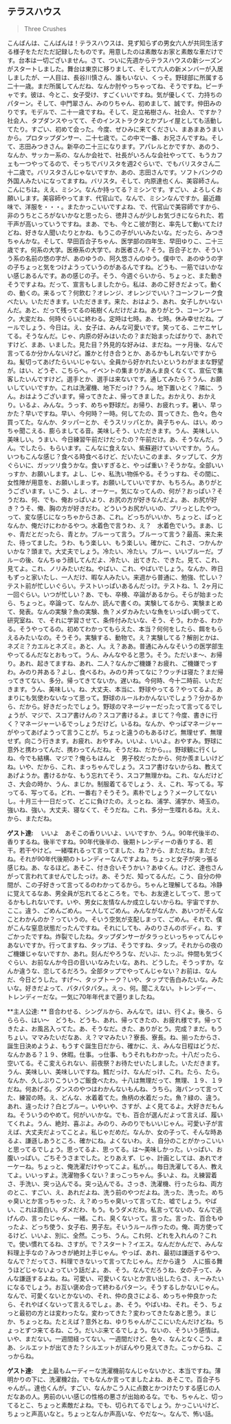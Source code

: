 ## テラスハウス

> Three Crushes



こんばんは、こんばんは！テラスハウスは、見ず知らずの男女六人が共同生活する様子をただただ記録したものです。用意したのは素敵なお家と素敵な車だけです。台本は一切ございません。さて、ついに先週からテラスハウスの新シーズンがスタートしました。舞台は東京に移りまして、そして六人の新メンバーが入居しましたが、一人目は、長谷川慎さん、誰もいない、くっそ。野球部に所属する二十一歳。まだ所属してんだね、なんか肘やっちゃってね、そうですね。ピーチャです。彼は、今とこ、女子受け、すごくいいですね。気が優しくて、力持ちのパターン。そして、中門翠さん、みのりちゃん、初めまして、誠です。仲田みのりです。モデルで、二十一歳ですね。そして、足立祐樹さん、社会人、ですか？社会人、タプダンスやってて、そのインストラクタとかプレイ屋としても活動してたり。すごい、初めて会った。今度、ぜひみに来てください、まあまあうまいから。プロタップダンサー、二十七歳で。この中で一番、お兄さんですね。そして、志田みつきさん。新卒の二十三になります。アパレルとかですか、あのう、なんか、サッカー系の、なんか会社で、社長がいろんな会社やってて、もうカフェも一つやってるので、そっちでバリスタを週2ぐらいで、でもバリスタさん二十二歳で。バリスタさんじゃないですか、あの、志田さんです。ソフトバンクの外国人みたいになってますね。バリスタ。そして、内原達也くん、美容師さん。こんにちは。ええ、ミシン。なんか持ってる？ミシンです。すごい、よろしくお願いします。美容師やってます、代官山で。なんで、ミシンなんですか。最近趣味で、洋服を・・・。またかっこいいですよね、で、代官山で美容師ですから、非のうちところがないかなと思ったら、徳井さんが少しお気づきになられた、若干声が高いっていうですね。まあ、でも、今とこ彼が割と、率先して動いてたけどね、好きな人聞いたりとかね、もうこの子がいいみたいな。だったら、みつきちゃんかな。そして、早田百合子ちゃん、医学部の四年生、早田ゆりこ、二十三歳です。何系の大学。医療系の大学で。お医者さん？そう。百合子とか、そういう系の名前の悠の字が、あのゆうの、阿久悠さんのゆう。僕中で、あのゆうの字の子ちょっと気をつけようっていうのがあるんですね。どうも、一筋ではいかない感じあるんです。あの感じの子。そう、今週ぐらいから、ちょっと、また動きそうですよね。だって、宣言もしましたから。私は、あのこ好きだよって。動くの、動くの。来るって？何飲む？オレンジ、オレンジでいい？コーンフレーク食べたい。いただきます。いただきます。来た、おはよう、あれ、女子しかいないんだ。あと、だって残ってるの祐樹くんだけだよね。ありがとう、コーンフレーク。大変だね、何時ぐらいに終わる。定時は七時。あ、七時。休み幸せだね。プールでしょう、今日は。え、女子は、みんな可愛いです。笑ってる、ニヤニヤしてる。そうなんだ。じゃ、内原の好みはいたの？まだ始まったばかりで、あれですけど、まあ、いました。見た目？外見的な好みは、まだね。一ヶ月後、なんで言ってるか分かんないけど。誰かと付き合うとか、あるかもしれないですからね。髪切ってあげたらいいじゃない。全員から好かれたいというわがままな野望が。はい、どうぞ、こちらへ。イベントの集まりがあんま良くなくて、宣伝で集客したいんですけど。選手とか、選手は来ないです。通してみたら？うん、お願いしていいですか。これは洗濯機、地下だっけ？うん。地下置いとく？隣に、うん。おはようございます。帰ってきたよ、帰ってきました。おかえり、おかえり。いるよ、みんな。うっす、めちゃ野球だ。お帰り、お疲れっす。暑い、早っかた？早いですね。早い、今何時？一時。何してたの、買ってきた、色々。色々買ってた。なんか、タッパーとか、そうスリッパとか。眞子ちゃん、はい。めっちゃ聞こえる、膨らましてる音。美味しそう、いただきます。うん、美味しい、美味しい。うまい、今日練習午前だけだったの？午前だけ。あ、そうなんだ。うん。でしたら、もらいます。こんなに食えない、紫蘇避けていいですか。うん。いつもこんな感じ？食べる時食べるけど、だいたいこのまま、タップして、夕方ぐらいに、ガッツリ食うかな。食いすぎると、やっぱ重い？そうかな。全部いいっすか、お願いします。よし、じゃ、私洗い物係やる。そうっすね、その間に、女性陣が用意を、お願いしまっす。お願いしていいですか、もちろん。ありがとうございます。いこう、よし、オーケー。気になってんの、何が？おっぱい？そうだね、何、でも、俺おっぱいより、お尻の方が好きなんだよ。あ、お尻が好き？うそ、俺、胸の方が好きだわ。どういうお尻がいいの、プリっとしたやつ。って、変な感じになっちゃからさあ、これ。どっちがいいか、ちょっと、ぱっとなんか、俺だけにわかるやつ。水着色で言うわ、え？　水着色でいう。まあ、じゃ、青だとだったら、青とか。ブルーって言う。ブルーって言う？最高、来た来た、待ってました。うわ、もう楽しい、もう楽しい。確かに、これさ、つかんかいかな？頭まで。大丈夫でしょう。冷たい、冷たい。ブルー、いいブルーだ。ブルーの後、なんちゅう顔してんだよ、冷たい、出てきた、できた。見て、これ、見てよ。これ、ノリみたいだね。やばい、これ、やばいでしょう。なんか、昨日もずっと家いたし、一人だけ、暇な人みたい。来週から普通に、勉強、忙しい？テスト前が忙しいぐらい。テストいっぱいあるんだっけ。テストね、1、2ヶ月に一回ぐらい。いつが忙しい？あ、でも、卒検、卒論があるから。そらが始まったら、ちょっと。卒論って、なんか、読んで書くの。実験してるから、実験まとめて、発表。なんの実験？魚の実験、魚？メダカみたいな魚をいっぱい飼ってて、研究室ね、で、それに学習させて、条件付みたいな、そう、そう。わかる、わかる。そうやってるの。初めてわかってもらえた、本当？何何をしたら、餌をもらえるみたいなの。そうそう。実験する、動物で。え？実験してる？解剖とかは、ネズミ？カエルとネズミ。あと、人。え？ああ。普通にみんなそいうの医学部生やってるんだなとおもって。うん、みんなやると思う。そう。ただいま〜、お帰り。あれ、起きてますね、あれ、二人？なんかご機嫌？お疲れ、ご機嫌でっすわ。みのり丼ある？よし、食べるわ。みのり丼ってなに？ウッチは寝た？まだ帰ってきてない、多分。帰ってきてないか。遅いね。今何時、今十二時前、いただきます。うん、美味しい。ね、大丈夫、本当に、野球やってる？やってるよ。あまりにも気使わないなって思って。野球のルールわかんないでしょう？分かるから、だから。好きだったでしょう。野球のマネージャーだったって言ってるでしょうが、マジで、スコア書けんの？スコア書けるよ。まじて？今度、書きに行く？マネージャーいるでっしょうだけど。いるね。なんか、やっぱマネージャーがやってあげようって言うことが。ちょっと違うのもあるけど。無理せず、無理せず。向こう行きます。お疲れ、おやすみ。いいよ、いいよ。おやすみ。野球に意外と携わってんだ、携わってんだね。そうだね、だから。。。野球観に行くしね、今でも結構、マジで？俺らもほんと　男子校だったから、何か羨ましいけどね。いや、だから、これ、まっちゃんでしょう。スコア書けないからね、教えてあげようか。書けるかな、もう忘れてそう、スコア無理かね。これ、なんだけどさ、大会の時か、うん、まじか。制服着てるでしょう、え、これ、写ってる。写ってる、写ってる。どれ、一番右？そうそう。素朴でしょう？メークしてないし。十月三十一日だって、どこに負けたの。えっとね、浦学、浦学か、埼玉の。強いね、強い。大丈夫、寝なくて、そうだね。これ、多分一生喋れるね。ええ、から、まただね。

**ゲスト達:** 　いいよ　あそこの香りいいよ、いいですか、うん。90年代後半の、香りするね。後半ですね。90年代後半の、後期トレンディーの香りする、若干。若干やけど。一緒喋れるって言ってました、ね？から、まただね。まただね。それが90年代後期のトレンディーなんですよね。ちょっと女子が突っ張る感じね。あ、なるほど。あそこ、付き合いそうかい？あゆくん。けど、達也さんがって言われてませんでしたっけ。あ、そうだ、知ってるんだ。こう、自分の仲間が、この子好きって言ってるのわかってるから。ちゃんと理解してるね。冷静に覚えてるなあ、男全員が忘れてるところを。でも、お友達としてって、思ってるかもしれないです。いや、男女に友情なんか成立しないからね。宇宙ですか、ここ。違う、ごめんごめん。一人してごめん。みんながなんか、あいつがそんなことわかんのか？っていうの。そいう空気が支配しまって、ごめん。それで、僕がこんな窒息状態だったんですね。それにしても、みのりさんのボディ。ね、すごかったですね。炸裂でしたね。タップダンサーがタラっといっちゃってんじゃあないですか。行ってますね、タップは、そうですね、タップ。それからの夜のご機嫌じゃないですか、あれ。刻んだやろうな、だいぶ、たっぷ。仲間も気づくぐらい、お前なんか今日の音いいなみたいな。あれ、どうした。そうっすか。なんか違うな、恋してるだろう。全部タップでやってんじゃない？お前は、なんだ、今日どうした。すげ〜、タップトーク？いや、タップで告白みたいな。みたいな。好きだよって、パタパタパタ。。えっ、何。聞こえない。トレンディー、トレンディーだな。一気に70年年代まで遡りましたね。

**主人公達: ** 音合わせる、シングルから、みんなで。はい、行くよ。後ろ、らららら、はい〜　どうも、どうも、あれ、帰ってきたの、お疲れ様です。帰ってきたよ、お風呂入ってた。あ、そうなだ。きた、ありがとう。完成？まだ。もうちょい。ママみたいだなあ、え？ママみたい？寮長、寮長。ね、揃ったからさ、誕生日決めようよ、もうすぐ誕生日だから、確かに、え、みんな日程はどうだ、なんかある？１９、休暇。仕事。っ仕事、もうそれもわかった。十八だったら、空いてる。そこ変えられない、前夜祭？お待たせいたしました。いただきます。うん、美味しい、美味しいですね。鱈だっけ、なんだっけ、これ。たら、たら。なんか、久しぶりこういうご飯食べたわ。十八は無理だって、無理、１９、１９だね。何あげる。ダンスのやつはわかんないもんね、うちら。海パンって言ってた、練習の時。え、どんな、水着着てた。魚柄の水着だった。魚？緑の、違う。あれ、違ったけ？白とブルー。いやいや、さすが、よく見てるよ。大好きだもんね。そういうのやめて。何がいいかな。でも、百合が選んだよって言えば、履いてくれよ。うん、絶対、喜ぶよ。みのり、みのりでもいいじゃん。可愛い子が言えば、大丈夫だよってことよ。私じゃだめだ。なんか、女の子って、そんな時あるよ、謙遜しあうところ、確かにね。よくないわ。え、自分のことがかっこいいと思ってるでしょう。思ってるよ、思ってる。は〜美味しかった。いっぱい、お腹いっぱい。ごちそうさまでした。とりあえず、じゃ、計画としては、あれでオーケーね。ちょっと、俺洗濯だけやってこよ。私が。。。毎日洗濯してる人、教えてよ。いいっすよ。洗濯物多くない？まっこっちゃん。多いよ、ね。え練習着さ、手洗い、突っ込んでる。突っ込んでる。さっき、洗濯機、行ったらね、両方のとこ、すごい、え、あれだよね、洗う前のやつだよね。洗った、洗った。めちゃ臭いとか言っちゃった、え？めっちゃ臭いって言ってた、嘘でしょう。やばい、これは面白い。ダメだわ、もう。もうダメだわ。私言ってないの、なんで逃げんの、言ったじゃん、一緒。これ、臭くないって。言った。言った、百合もゆったよ、どっち使う、女子右、男子左。そいうルール作ったの。俺、両方使ってるけど、いいよ、別に、全然。こっち、うん。これ何、どれを入れんの？これで。使い慣れてるね、さすが。で？スタート？イエス。なんだかんだで、みんな料理上手なの？みつきが絶対上手じゃん。やっぱ、あれ、最初は謙遜するやつ、なんで？だってさ、料理できないって言ってたじゃん。だから違う　人に振る舞うほどじゃないよっていう話だよ。あ、そう。なんでだろうね、女の子って、みんな謙遜するよね。ね。可愛い、可愛いくないとか言い出したらさ、えーみたいになるでしょう。お互い褒め合って終わるパターン。そうするしかないじゃん。なんで、可愛くないとかないの、それ、仲の良さによる、めっちゃ仲良かったら、それやばくないって言えるでしょ。あ、そう。やばいね、それ。そう、ちょっと最初の方とは変わったな。変わってきた？変わってきたなあと思う。まじか、ちょっとね。たとえば？意外とね、ゆりちゃんがここにいたんだけどね。ちょっとずつ来てるね、こう。だいぶ来てるでしょう。ないの、そういう感情は。いや、まだない。一週間経ってない。一週間だけど、色々、なんとなくこう、まあ、シルエットが出てきた？シルエットがぼんやり見えてきた。こっからね、こっからね。

**ゲスト達:** 　史上最もムーディーな洗濯機前なんじゃないかと、本当ですね。薄明かりの下に、洗濯機2台。でもなんか言ってましたよね、あそこで。百合子ちゃんが。。達也くんが。すごい、なんかこう人に点数とかつけたりする感じの人だなあの人。男前のいい感じの性格の悪さが出始めるな。でも、ちゃんと、切ってるとこ、ちょっと素敵だよね。でも、切られてるでしょう。かっこいいけど、ちょっと声高いなと。ちょっとなんか声高いな、やだな〜。なんで、怖い話。


